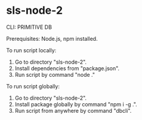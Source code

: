 # sls-node-2
CLI: PRIMITIVE DB

Prerequisites: Node.js, npm installed.

To run script locally:

1. Go to directory "sls-node-2".
2. Install dependencies from "package.json".
3. Run script by command "node ."

To run script globally:

1. Go to directory "sls-node-2".
2. Install package globally by command "npm i -g .".
3. Run script from anywhere by command "dbcli".
